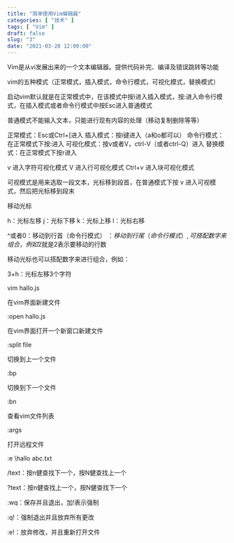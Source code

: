 ```yaml
---
title: "简单使用Vim编辑器"
categories: [ "技术" ]
tags: [ "Vim" ]
draft: false
slug: "3"
date: "2021-03-28 12:00:00"
---
```


Vim是从vi发展出来的一个文本编辑器。提供代码补完、编译及错误跳转等功能

vim的五种模式（正常模式，插入模式，命令行模式，可视化模式，替换模式）

启动vim默认就是在正常模式中，在该模式中按i进入插入模式，按:进入命令行模式，在插入模式或者命令行模式中按Esc进入普通模式

普通模式不能输入文本，只能进行现有内容的处理（移动复制删除等等）

正常模式：Esc或Ctrl+[进入
插入模式：按i键进入（a和o都可以）
命令行模式：在正常模式下按:进入
可视化模式：按v或者V，ctrl-V（或者ctrl-Q）进入
替换模式：在正常模式下按r进入

v 进入字符可视化模式
V 进入行可视化模式
Ctrl+v 进入块可视化模式

可视模式是用来选取一段文本，光标移到段首，在普通模式下按 v 进入可视模式，然后把光标移到段末

移动光标

h：光标左移
j：光标下移
k：光标上移
l：光标右移

^或者0：移动到行首（命令行模式）
$：移动到行尾（命令行模式）,可搭配数字来组合，例如2$就是2表示要移动的行数

移动光标也可以搭配数字来进行组合，例如：

3+h：光标左移3个字符



vim hallo.js

在vim界面新建文件

:open hallo.js

在vim界面打开一个新窗口新建文件

:split file

切换到上一个文件

:bp

切换到下一个文件

:bn

查看vim文件列表

:args

打开远程文件

:e \\hallo abc.txt

/text：按n健查找下一个，按N健查找上一个

?text：按n健查找上一个，按N健查找下一个

:wq：保存并且退出，加!表示强制

:q!：强制退出并且放弃所有更改


:e!：放弃修改，并且重新打开文件
